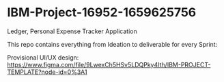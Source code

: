 # IBM-Project-16952-1659625756
Ledger,
Personal Expense Tracker Application


This repo contains everything from Ideation to deliverable for every Sprint:


Provisional UI/UX design: 
https://www.figma.com/file/9LwexCh5HSv5LDQPky4Ith/IBM-PROJECT-TEMPLATE?node-id=0%3A1
